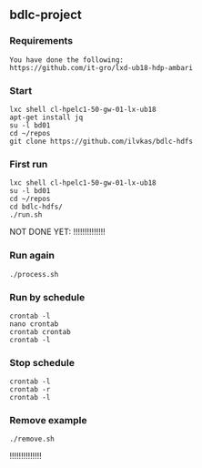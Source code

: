 ## bdlc-project

### Requirements
```
You have done the following:
https://github.com/it-gro/lxd-ub18-hdp-ambari
```

### Start
```
lxc shell cl-hpelc1-50-gw-01-lx-ub18
apt-get install jq
su -l bd01
cd ~/repos
git clone https://github.com/ilvkas/bdlc-hdfs
```

### First run
```
lxc shell cl-hpelc1-50-gw-01-lx-ub18
su -l bd01
cd ~/repos
cd bdlc-hdfs/
./run.sh
```

NOT DONE YET:
!!!!!!!!!!!!!!
### Run again

```
./process.sh
```


### Run by schedule

```
crontab -l
nano crontab
crontab crontab
crontab -l
```

### Stop schedule

```
crontab -l
crontab -r
crontab -l
```

### Remove example

```
./remove.sh
```
!!!!!!!!!!!!!!